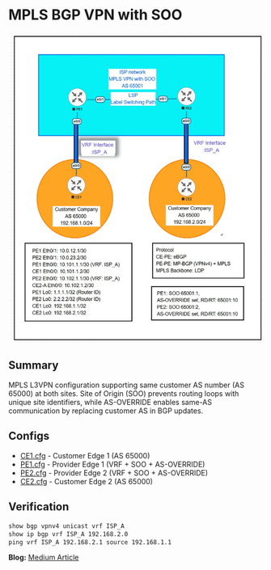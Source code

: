 # MPLS BGP VPN with SOO

![Topology](./topology.jpg)

## Summary

MPLS L3VPN configuration supporting same customer AS number (AS 65000) at both sites. Site of Origin (SOO) prevents routing loops with unique site identifiers, while AS-OVERRIDE enables same-AS communication by replacing customer AS in BGP updates.

## Configs

- [CE1.cfg](CE1.cfg) - Customer Edge 1 (AS 65000)
- [PE1.cfg](PE1.cfg) - Provider Edge 1 (VRF + SOO + AS-OVERRIDE)
- [PE2.cfg](PE2.cfg) - Provider Edge 2 (VRF + SOO + AS-OVERRIDE)
- [CE2.cfg](CE2.cfg) - Customer Edge 2 (AS 65000)

## Verification

```
show bgp vpnv4 unicast vrf ISP_A
show ip bgp vrf ISP_A 192.168.2.0
ping vrf ISP_A 192.168.2.1 source 192.168.1.1
```

**Blog:** [Medium Article](link)
